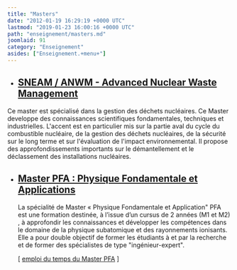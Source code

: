 ```yaml
---
title: "Masters"
date: "2012-01-19 16:29:19 +0000 UTC"
lastmod: "2019-01-23 16:00:16 +0000 UTC"
path: "enseignement/masters.md"
joomlaid: 91
category: "Enseignement"
asides: ["Enseignement.+menu+"]
---
```

*   [SNEAM / ANWM - Advanced Nuclear Waste Management](http://www.mines-nantes.fr/en/content/view/full/3456)
    --------------------------------------------------------------------------------------------------------
    

Ce master est spécialisé dans la gestion des déchets nucléaires. Ce Master developpe des connaissances scientifiques fondamentales, techniques et industrielles. L'accent est en particulier mis sur la partie aval du cycle du combustible nucléaire, de la gestion des déchets nucléaires, de la sécurité sur le long terme et sur l'évaluation de l'impact environnemental. Il propose des approfondissements importants sur le démantellement et le déclassement des installations nucléaires.

*   [Master PFA : Physique Fondamentale et Applications](/enseignement/masterars)
    -----------------------------------------------------------------------------
    
    La spécialité de Master « Physique Fondamentale et Application" PFA est une formation destinée, à l’issue d’un cursus de 2 années (M1 et M2) , à approfondir les connaissances et développer les compétences dans le domaine de la physique subatomique et des rayonnements ionisants. Elle a pour double objectif de former les étudiants à et par la recherche et de former des spécialistes de type "ingénieur-expert".
    
    \[ [emploi du temps du Master PFA](pdf/PLAGIFICATION_MARS_20.09.2012.pdf) \]
